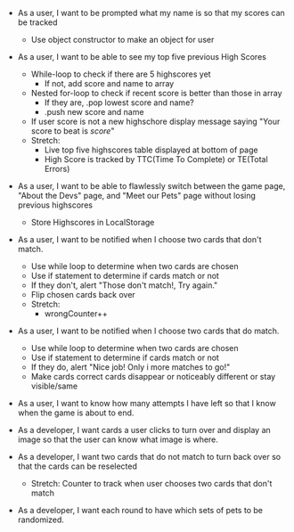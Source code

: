 * As a user, I want to be prompted what my name is so that my scores can be tracked
  * Use object constructor to make an object for user
* As a user, I want to be able to see my top five previous High Scores
  * While-loop to check if there are 5 highscores yet
    * If not, add score and name to array
  * Nested for-loop to check if recent score is better than those in array
    * If they are, .pop lowest score and name?
    * .push new score and name
  * If user score is not a new highschore display message saying "Your score to beat is *score*"
  * Stretch:
    * Live top five highscores table displayed at bottom of page
    * High Score is tracked by TTC(Time To Complete) or TE(Total Errors)
* As a user, I want to be able to flawlessly switch between the game page, "About the Devs" page, and "Meet our Pets" page without losing previous highscores
  * Store Highscores in LocalStorage
* As a user, I want to be notified when I choose two cards that don't match.
  * Use while loop to determine when two cards are chosen
  * Use if statement to determine if cards match or not
  * If they don't, alert "Those don't match!, Try again."
  * Flip chosen cards back over
  * Stretch: 
    * wrongCounter++
* As a user, I want to be notified when I choose two cards that do match.
  * Use while loop to determine when two cards are chosen
  * Use if statement to determine if cards match or not
  * If they do, alert "Nice job! Only i more matches to go!"
  * Make cards correct cards disappear or noticeably different or stay visible/same
* As a user, I want to know how many attempts I have left so that I know when the game is about to end.


* As a developer, I want cards a user clicks to turn over and display an image so that the user can know what image is where.
* As a developer, I want two cards that do not match to turn back over so that the cards can be reselected
  * Stretch: Counter to track when user chooses two cards that don't match
* As a developer, I want each round to have which sets of pets to be randomized.


